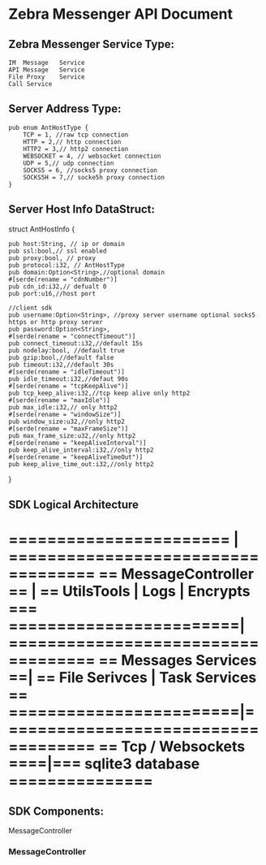 <!--
 * @Description: The world is better because of you
 * @Author: Lion
 * @version: 0.17.0
 * @Date: 2023-01-26 18:37:07
 * @LastEditors: VsCode Editor
 * @LastEditTime: 2023-01-26 18:52:02
-->
# Zebra Messenger API Document 

## Zebra Messenger Service Type:
    IM  Message   Service
    API Message   Service
    File Proxy    Service
    Call Service

## Server Address Type:
    pub enum AntHostType {
        TCP = 1, //raw tcp connection
        HTTP = 2,// http connection
        HTTP2 = 3,// http2 connection
        WEBSOCKET = 4, // websocket connection
        UDP = 5,// udp connection
        SOCKS5 = 6, //socks5 proxy connection
        SOCKS5H = 7,// socke5h proxy connection
    }
## Server Host Info DataStruct:

struct AntHostInfo {
    
    pub host:String, // ip or domain
    pub ssl:bool,// ssl enabled
    pub proxy:bool, // proxy 
    pub protocol:i32, // AntHostType
    pub domain:Option<String>,//optional domain 
    #[serde(rename = "cdnNumber")]
    pub cdn_id:i32,// defualt 0 
    pub port:u16,//host port

    //client sdk
    pub username:Option<String>, //proxy server username optional socks5 https or http proxy server 
    pub password:Option<String>,
    #[serde(rename = "connectTimeout")]
    pub connect_timeout:i32,//default 15s
    pub nodelay:bool, //default true
    pub gzip:bool,//default false
    pub timeout:i32,//default 30s
    #[serde(rename = "idleTimeout")]
    pub idle_timeout:i32,//defaut 90s
    #[serde(rename = "tcpKeepAlive")]
    pub tcp_keep_alive:i32,//tcp keep alive only http2
    #[serde(rename = "maxIdle")]
    pub max_idle:i32,// only http2
    #[serde(rename = "windowSize")]
    pub window_size:u32,//only http2
    #[serde(rename = "maxFrameSize")]
    pub max_frame_size:u32,//only http2
    #[serde(rename = "keepAliveInterval")]
    pub keep_alive_interval:i32,//only http2
    #[serde(rename = "keepAliveTimeOut")]
    pub keep_alive_time_out:i32,//only http2

}


## SDK Logical Architecture

======================= | ===================================
== MessageController == | == UtilsTools | Logs | Encrypts ===
========================| ===================================
== Messages Services  ==| == File Serivces | Task Services ==
========================|====================================
== Tcp / Websockets ====|=== sqlite3 database ===============
==============================================================


## SDK Components:

MessageController


### MessageController

